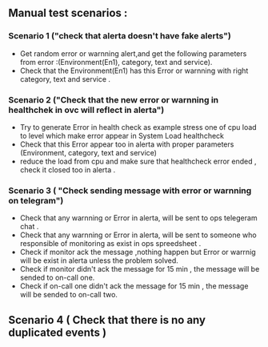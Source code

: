 ## Manual test scenarios : 

### Scenario 1 ("check that alerta doesn't have fake alerts")
- Get random error or warnning alert,and get the following parameters from error :(Environment(En1), category, text and service).
- Check that the Environment(En1) has this Error or warnning with right category, text and service . 

### Scenario 2 ("Check that the  new error or warnning in healthchek in ovc will reflect in alerta")
- Try to generate Error in health check as example stress one of cpu load to level which make error appear in System Load healthcheck
- Check that this Error appear too in alerta with proper parameters (Environment, category, text and service)
- reduce the load from  cpu and make sure that healthcheck error ended , check it closed too in alerta . 

### Scenario 3 ( "Check sending message with error or warnning on telegram") 
- Check that any warnning or Error in alerta, will be sent to ops telegeram chat . 
- Check that any warnning or Error in alerta, will be sent to someone who responsible of monitoring  as exist in ops spreedsheet .
- Check if monitor ack the message ,nothing happen but Error or warrnig will be exist in alerta unless the problem solved. 
- Check if monitor didn't ack the message for 15 min , the message will be sended to on-call one.
- Check if on-call one  didn't ack the message for 15 min , the message will be sended to on-call two.


## Scenario 4 ( Check that there is no any duplicated events )
